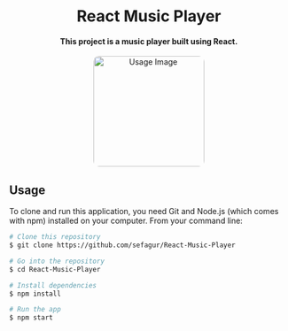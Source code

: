<h1 align="center">
  React Music Player
</h1>

<h4 align="center">This project is a music player built using React.</h4>

<div style="text-align: center;">
  <img src="https://github.com/sefagur/React-Music-Player/assets/55931195/4c9320da-fa1f-4ca6-b0b2-c757faef063c" style="border-radius: 10px; width: 200px; height: auto;" alt="Usage Image">
</div>

## Usage

To clone and run this application, you need Git and Node.js (which comes with npm) installed on your computer. From your command line:

```bash
# Clone this repository
$ git clone https://github.com/sefagur/React-Music-Player

# Go into the repository
$ cd React-Music-Player

# Install dependencies
$ npm install

# Run the app
$ npm start
